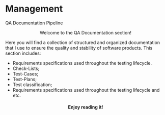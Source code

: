 # Management
QA Documentation Pipeline
<p align="center">
Welcome to the QA Documentation section! 
    </a>
</p>

  Here you will find a collection of structured and organized documentation that I use to ensure the quality and stability of software products. This section includes:


 + Requirements specifications used throughout the testing lifecycle.
+ Check-Lists;
+ Test-Cases;
+ Test-Plans;
+ Test classification;
+ Requirements specifications used throughout the testing lifecycle and etc.

<h4 align="center"> Enjoy reading it!</h4>
    </p>
